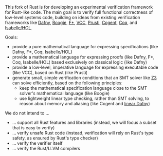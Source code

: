 This fork of Rust is for developing an experimental verification framework for Rust-like code.  The main goal is to verify full functional correctness of low-level systems code, building on ideas from existing verification frameworks like [Dafny](https://github.com/dafny-lang/dafny), [Boogie](https://github.com/boogie-org/boogie), [F*](https://github.com/FStarLang/FStar), [VCC](https://www.microsoft.com/en-us/research/project/vcc-a-verifier-for-concurrent-c/), [Prusti](https://github.com/viperproject/prusti-dev), [Cogent](https://github.com/NICTA/cogent), [Coq](https://coq.inria.fr/), and [Isabelle/HOL](https://isabelle.in.tum.de/overview.html).

Goals:
- provide a pure mathematical language for expressing specifications (like Dafny, F*, Coq, Isabelle/HOL)
- provide a mathematical language for expressing proofs (like Dafny, F*, Coq, Isabelle/HOL) based exclusively on classical logic (like Dafny)
- provide a low-level, imperative language for expressing executable code (like VCC), based on Rust (like Prusti)
- generate small, simple verification conditions that an SMT solver like [Z3](https://github.com/Z3Prover/z3) can solve efficiently, based on the following principles:
  - keep the mathematical specification language close to the SMT solver's mathematical language (like Boogie)
  - use lightweight linear type checking, rather than SMT solving, to reason about memory and aliasing (like Cogent and [linear Dafny](https://github.com/secure-foundations/dafny/tree/betr/docs/Linear))

We do not intend to ...
- ... support all Rust features and libraries (instead, we will focus a subset that is easy to verify)
- ... verify unsafe Rust code (instead, verification will rely on Rust's type safety, as ensured by Rust's type checker)
- ... verify the verifier itself
- ... verify the Rust/LLVM compilers
